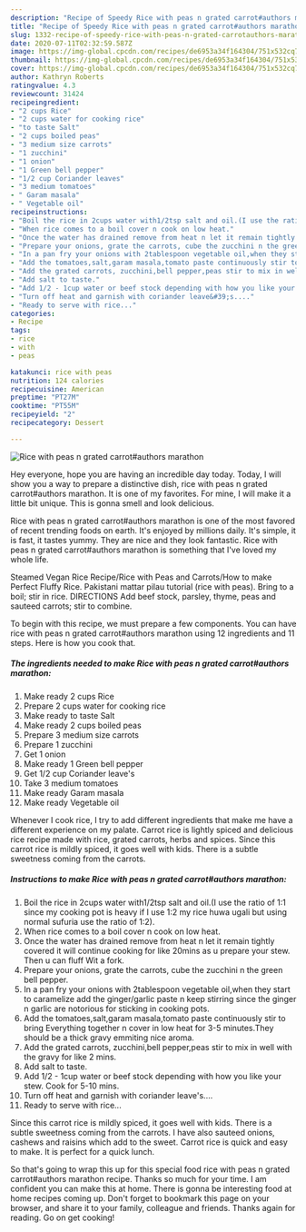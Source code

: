 ```yaml
---
description: "Recipe of Speedy Rice with peas n grated carrot#authors marathon"
title: "Recipe of Speedy Rice with peas n grated carrot#authors marathon"
slug: 1332-recipe-of-speedy-rice-with-peas-n-grated-carrotauthors-marathon
date: 2020-07-11T02:32:59.587Z
image: https://img-global.cpcdn.com/recipes/de6953a34f164304/751x532cq70/rice-with-peas-n-grated-carrotauthors-marathon-recipe-main-photo.jpg
thumbnail: https://img-global.cpcdn.com/recipes/de6953a34f164304/751x532cq70/rice-with-peas-n-grated-carrotauthors-marathon-recipe-main-photo.jpg
cover: https://img-global.cpcdn.com/recipes/de6953a34f164304/751x532cq70/rice-with-peas-n-grated-carrotauthors-marathon-recipe-main-photo.jpg
author: Kathryn Roberts
ratingvalue: 4.3
reviewcount: 31424
recipeingredient:
- "2 cups Rice"
- "2 cups water for cooking rice"
- "to taste Salt"
- "2 cups boiled peas"
- "3 medium size carrots"
- "1 zucchini"
- "1 onion"
- "1 Green bell pepper"
- "1/2 cup Coriander leaves"
- "3 medium tomatoes"
- " Garam masala"
- " Vegetable oil"
recipeinstructions:
- "Boil the rice in 2cups water with1/2tsp salt and oil.(I use the ratio of 1:1 since my cooking pot is heavy if I use 1:2 my rice huwa ugali but using normal sufuria use the ratio of 1:2)."
- "When rice comes to a boil cover n cook on low heat."
- "Once the water has drained remove from heat n let it remain tightly covered it will continue cooking for like 20mins as u prepare your stew. Then u can fluff Wit a fork."
- "Prepare your onions, grate the carrots, cube the zucchini n the green bell pepper."
- "In a pan fry your onions with 2tablespoon vegetable oil,when they start to caramelize add the ginger/garlic paste n keep stirring since the ginger n garlic are notorious for sticking in cooking pots."
- "Add the tomatoes,salt,garam masala,tomato paste continuously stir to bring Everything together n cover in low heat for 3-5 minutes.They should be a thick gravy emmiting nice aroma."
- "Add the grated carrots, zucchini,bell pepper,peas stir to mix in well with the gravy for like 2 mins."
- "Add salt to taste."
- "Add 1/2 - 1cup water or beef stock depending with how you like your stew. Cook for 5-10 mins."
- "Turn off heat and garnish with coriander leave&#39;s...."
- "Ready to serve with rice..."
categories:
- Recipe
tags:
- rice
- with
- peas

katakunci: rice with peas 
nutrition: 124 calories
recipecuisine: American
preptime: "PT27M"
cooktime: "PT55M"
recipeyield: "2"
recipecategory: Dessert

---
```



![Rice with peas n grated carrot#authors marathon](https://img-global.cpcdn.com/recipes/de6953a34f164304/751x532cq70/rice-with-peas-n-grated-carrotauthors-marathon-recipe-main-photo.jpg)

Hey everyone, hope you are having an incredible day today. Today, I will show you a way to prepare a distinctive dish, rice with peas n grated carrot#authors marathon. It is one of my favorites. For mine, I will make it a little bit unique. This is gonna smell and look delicious.

Rice with peas n grated carrot#authors marathon is one of the most favored of recent trending foods on earth. It's enjoyed by millions daily. It's simple, it is fast, it tastes yummy. They are nice and they look fantastic. Rice with peas n grated carrot#authors marathon is something that I've loved my whole life.

Steamed Vegan Rice Recipe/Rice with Peas and Carrots/How to make Perfect Fluffy Rice. Pakistani mattar pilau tutorial (rice with peas). Bring to a boil; stir in rice. DIRECTIONS Add beef stock, parsley, thyme, peas and sauteed carrots; stir to combine.


To begin with this recipe, we must prepare a few components. You can have rice with peas n grated carrot#authors marathon using 12 ingredients and 11 steps. Here is how you cook that.

<!--inarticleads1-->

##### The ingredients needed to make Rice with peas n grated carrot#authors marathon:

1. Make ready 2 cups Rice
1. Prepare 2 cups water for cooking rice
1. Make ready to taste Salt
1. Make ready 2 cups boiled peas
1. Prepare 3 medium size carrots
1. Prepare 1 zucchini
1. Get 1 onion
1. Make ready 1 Green bell pepper
1. Get 1/2 cup Coriander leave&#39;s
1. Take 3 medium tomatoes
1. Make ready  Garam masala
1. Make ready  Vegetable oil


Whenever I cook rice, I try to add different ingredients that make me have a different experience on my palate. Carrot rice is lightly spiced and delicious rice recipe made with rice, grated carrots, herbs and spices. Since this carrot rice is mildly spiced, it goes well with kids. There is a subtle sweetness coming from the carrots. 

<!--inarticleads2-->

##### Instructions to make Rice with peas n grated carrot#authors marathon:

1. Boil the rice in 2cups water with1/2tsp salt and oil.(I use the ratio of 1:1 since my cooking pot is heavy if I use 1:2 my rice huwa ugali but using normal sufuria use the ratio of 1:2).
1. When rice comes to a boil cover n cook on low heat.
1. Once the water has drained remove from heat n let it remain tightly covered it will continue cooking for like 20mins as u prepare your stew. Then u can fluff Wit a fork.
1. Prepare your onions, grate the carrots, cube the zucchini n the green bell pepper.
1. In a pan fry your onions with 2tablespoon vegetable oil,when they start to caramelize add the ginger/garlic paste n keep stirring since the ginger n garlic are notorious for sticking in cooking pots.
1. Add the tomatoes,salt,garam masala,tomato paste continuously stir to bring Everything together n cover in low heat for 3-5 minutes.They should be a thick gravy emmiting nice aroma.
1. Add the grated carrots, zucchini,bell pepper,peas stir to mix in well with the gravy for like 2 mins.
1. Add salt to taste.
1. Add 1/2 - 1cup water or beef stock depending with how you like your stew. Cook for 5-10 mins.
1. Turn off heat and garnish with coriander leave&#39;s....
1. Ready to serve with rice...


Since this carrot rice is mildly spiced, it goes well with kids. There is a subtle sweetness coming from the carrots. I have also sauteed onions, cashews and raisins which add to the sweet. Carrot rice is quick and easy to make. It is perfect for a quick lunch. 

So that's going to wrap this up for this special food rice with peas n grated carrot#authors marathon recipe. Thanks so much for your time. I am confident you can make this at home. There is gonna be interesting food at home recipes coming up. Don't forget to bookmark this page on your browser, and share it to your family, colleague and friends. Thanks again for reading. Go on get cooking!
